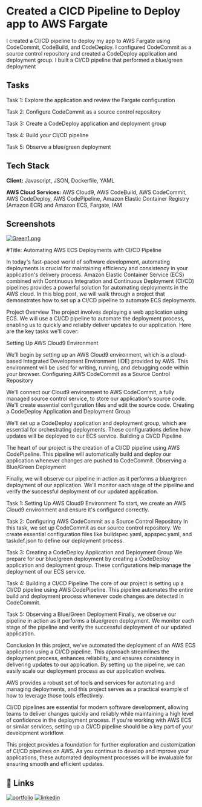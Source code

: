 
# Created a CICD Pipeline to Deploy app to AWS Fargate

I created a CI/CD pipeline to deploy my app to AWS Fargate using CodeCommit, CodeBuild, and CodeDeploy. I configured CodeCommit as a source control repository and created a CodeDeploy application and deployment group. I built a CI/CD pipeline that performed a blue/green deployment
## Tasks

Task 1: Explore the application and review the Fargate configuration

Task 2: Configure CodeCommit as a source control repository

Task 3: Create a CodeDeploy application and deployment group

Task 4: Build your CI/CD pipeline

Task 5: Observe a blue/green deployment

## Tech Stack
**Client:** Javascript, JSON, Dockerfile, YAML

**AWS Cloud Services:** AWS Cloud9,
AWS CodeBuild,
AWS CodeCommit,
AWS CodeDeploy,
AWS CodePipeline,
Amazon Elastic Container Registry (Amazon ECR) and
Amazon ECS, 
Fargate, IAM


## Screenshots

[![Green1.png](https://i.postimg.cc/m2YGMK0s/Green1.png)](https://postimg.cc/VdkTPZfG)

#Title: Automating AWS ECS Deployments with CI/CD Pipeline

In today's fast-paced world of software development, automating deployments is crucial for maintaining efficiency and consistency in your application's delivery process. Amazon Elastic Container Service (ECS) combined with Continuous Integration and Continuous Deployment (CI/CD) pipelines provides a powerful solution for automating deployments in the AWS cloud. In this blog post, we will walk through a project that demonstrates how to set up a CI/CD pipeline to automate ECS deployments.

Project Overview
The project involves deploying a web application using ECS. We will use a CI/CD pipeline to automate the deployment process, enabling us to quickly and reliably deliver updates to our application. Here are the key tasks we'll cover:

Setting Up AWS Cloud9 Environment

We'll begin by setting up an AWS Cloud9 environment, which is a cloud-based Integrated Development Environment (IDE) provided by AWS. This environment will be used for writing, running, and debugging code within your browser.
Configuring AWS CodeCommit as a Source Control Repository

We'll connect our Cloud9 environment to AWS CodeCommit, a fully managed source control service, to store our application's source code. We'll create essential configuration files and edit the source code.
Creating a CodeDeploy Application and Deployment Group

We'll set up a CodeDeploy application and deployment group, which are essential for orchestrating deployments. These configurations define how updates will be deployed to our ECS service.
Building a CI/CD Pipeline

The heart of our project is the creation of a CI/CD pipeline using AWS CodePipeline. This pipeline will automatically build and deploy our application whenever changes are pushed to CodeCommit.
Observing a Blue/Green Deployment

Finally, we will observe our pipeline in action as it performs a blue/green deployment of our application. We'll monitor each stage of the pipeline and verify the successful deployment of our updated application.

Task 1: Setting Up AWS Cloud9 Environment
To start, we create an AWS Cloud9 environment and ensure it's configured correctly.

Task 2: Configuring AWS CodeCommit as a Source Control Repository
In this task, we set up CodeCommit as our source control repository. We create essential configuration files like buildspec.yaml, appspec.yaml, and taskdef.json to define our deployment process.

Task 3: Creating a CodeDeploy Application and Deployment Group
We prepare for our blue/green deployment by creating a CodeDeploy application and deployment group. These configurations help manage the deployment of our ECS service.

Task 4: Building a CI/CD Pipeline
The core of our project is setting up a CI/CD pipeline using AWS CodePipeline. This pipeline automates the entire build and deployment process whenever code changes are detected in CodeCommit.

Task 5: Observing a Blue/Green Deployment
Finally, we observe our pipeline in action as it performs a blue/green deployment. We monitor each stage of the pipeline and verify the successful deployment of our updated application.

Conclusion
In this project, we've automated the deployment of an AWS ECS application using a CI/CD pipeline. This approach streamlines the deployment process, enhances reliability, and ensures consistency in delivering updates to our application. By setting up the pipeline, we can easily scale our deployment process as our application evolves.

AWS provides a robust set of tools and services for automating and managing deployments, and this project serves as a practical example of how to leverage those tools effectively.

CI/CD pipelines are essential for modern software development, allowing teams to deliver changes quickly and reliably while maintaining a high level of confidence in the deployment process. If you're working with AWS ECS or similar services, setting up a CI/CD pipeline should be a key part of your development workflow.

This project provides a foundation for further exploration and customization of CI/CD pipelines on AWS. As you continue to develop and improve your applications, these automated deployment processes will be invaluable for ensuring smooth and efficient updates.


## 🔗 Links
[![portfolio](https://img.shields.io/badge/my_portfolio-000?style=for-the-badge&logo=ko-fi&logoColor=white)](https://katherineoelsner.com/)
[![linkedin](https://img.shields.io/badge/linkedin-0A66C2?style=for-the-badge&logo=linkedin&logoColor=white)](https://www.linkedin.com/in/david-scherrey-iii/)


